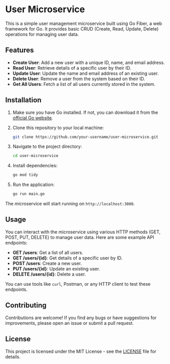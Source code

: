 # User Microservice

This is a simple user management microservice built using Go Fiber, a web framework for Go. It provides basic CRUD (Create, Read, Update, Delete) operations for managing user data.

## Features

- **Create User**: Add a new user with a unique ID, name, and email address.
- **Read User**: Retrieve details of a specific user by their ID.
- **Update User**: Update the name and email address of an existing user.
- **Delete User**: Remove a user from the system based on their ID.
- **Get All Users**: Fetch a list of all users currently stored in the system.

## Installation

1. Make sure you have Go installed. If not, you can download it from the [official Go website](https://golang.org/dl/).

2. Clone this repository to your local machine:
   ```bash
   git clone https://github.com/your-username/user-microservice.git
   ```

3. Navigate to the project directory:
   ```bash
   cd user-microservice
   ```

4. Install dependencies:
   ```bash
   go mod tidy
   ```

5. Run the application:
   ```bash
   go run main.go
   ```

The microservice will start running on `http://localhost:3000`.

## Usage

You can interact with the microservice using various HTTP methods (GET, POST, PUT, DELETE) to manage user data. Here are some example API endpoints:

- **GET /users**: Get a list of all users.
- **GET /users/{id}**: Get details of a specific user by ID.
- **POST /users**: Create a new user.
- **PUT /users/{id}**: Update an existing user.
- **DELETE /users/{id}**: Delete a user.

You can use tools like `curl`, Postman, or any HTTP client to test these endpoints.

## Contributing

Contributions are welcome! If you find any bugs or have suggestions for improvements, please open an issue or submit a pull request.

## License

This project is licensed under the MIT License - see the [LICENSE](LICENSE) file for details.
